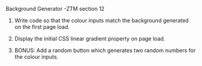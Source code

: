 Background Generator -ZTM section 12


1. Write code so that the colour inputs match the background generated on the first page load. 

2. Display the initial CSS linear gradient property on page load.

3. BONUS: Add a random button which generates two random numbers for the colour inputs.